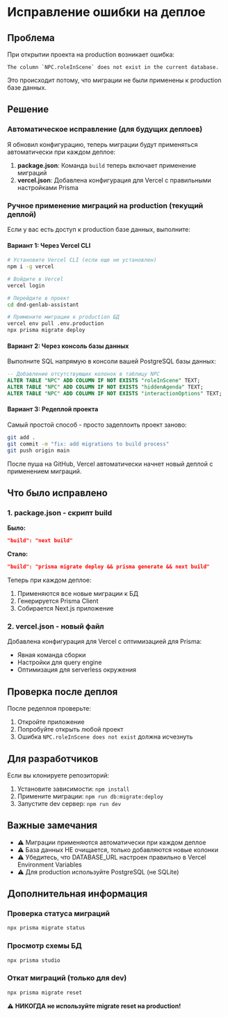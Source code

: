 # Исправление ошибки на деплое

## Проблема

При открытии проекта на production возникает ошибка:
```
The column `NPC.roleInScene` does not exist in the current database.
```

Это происходит потому, что миграции не были применены к production базе данных.

## Решение

### Автоматическое исправление (для будущих деплоев)

Я обновил конфигурацию, теперь миграции будут применяться автоматически при каждом деплое:

1. **package.json**: Команда `build` теперь включает применение миграций
2. **vercel.json**: Добавлена конфигурация для Vercel с правильными настройками Prisma

### Ручное применение миграций на production (текущий деплой)

Если у вас есть доступ к production базе данных, выполните:

#### Вариант 1: Через Vercel CLI

```bash
# Установите Vercel CLI (если еще не установлен)
npm i -g vercel

# Войдите в Vercel
vercel login

# Перейдите в проект
cd dnd-genlab-assistant

# Примените миграции к production БД
vercel env pull .env.production
npx prisma migrate deploy
```

#### Вариант 2: Через консоль базы данных

Выполните SQL напрямую в консоли вашей PostgreSQL базы данных:

```sql
-- Добавление отсутствующих колонок в таблицу NPC
ALTER TABLE "NPC" ADD COLUMN IF NOT EXISTS "roleInScene" TEXT;
ALTER TABLE "NPC" ADD COLUMN IF NOT EXISTS "hiddenAgenda" TEXT;
ALTER TABLE "NPC" ADD COLUMN IF NOT EXISTS "interactionOptions" TEXT;
```

#### Вариант 3: Редеплой проекта

Самый простой способ - просто задеплоить проект заново:

```bash
git add .
git commit -m "fix: add migrations to build process"
git push origin main
```

После пуша на GitHub, Vercel автоматически начнет новый деплой с применением миграций.

## Что было исправлено

### 1. package.json - скрипт build

**Было:**
```json
"build": "next build"
```

**Стало:**
```json
"build": "prisma migrate deploy && prisma generate && next build"
```

Теперь при каждом деплое:
1. Применяются все новые миграции к БД
2. Генерируется Prisma Client
3. Собирается Next.js приложение

### 2. vercel.json - новый файл

Добавлена конфигурация для Vercel с оптимизацией для Prisma:
- Явная команда сборки
- Настройки для query engine
- Оптимизация для serverless окружения

## Проверка после деплоя

После редеплоя проверьте:

1. Откройте приложение
2. Попробуйте открыть любой проект
3. Ошибка `NPC.roleInScene does not exist` должна исчезнуть

## Для разработчиков

Если вы клонируете репозиторий:

1. Установите зависимости: `npm install`
2. Примените миграции: `npm run db:migrate:deploy`
3. Запустите dev сервер: `npm run dev`

## Важные замечания

- ⚠️ Миграции применяются автоматически при каждом деплое
- ⚠️ База данных НЕ очищается, только добавляются новые колонки
- ⚠️ Убедитесь, что DATABASE_URL настроен правильно в Vercel Environment Variables
- ⚠️ Для production используйте PostgreSQL (не SQLite)

## Дополнительная информация

### Проверка статуса миграций

```bash
npx prisma migrate status
```

### Просмотр схемы БД

```bash
npx prisma studio
```

### Откат миграций (только для dev)

```bash
npx prisma migrate reset
```

⚠️ **НИКОГДА не используйте migrate reset на production!**

